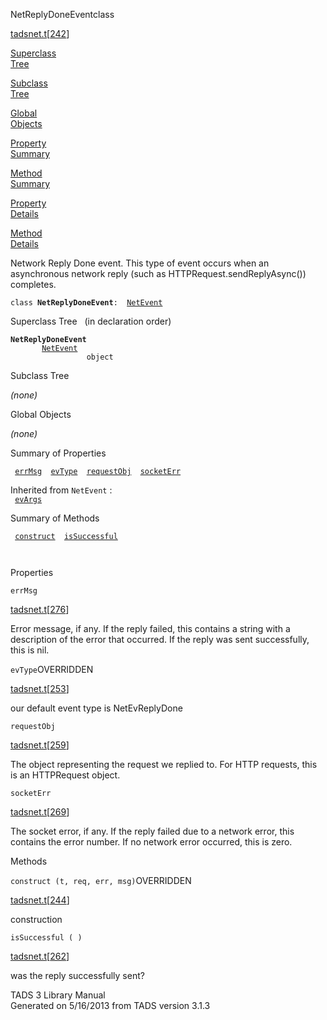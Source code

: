 ---
---
<span class="title">NetReplyDoneEvent</span><span class="type">class</span>

[tadsnet.t](../file/tadsnet.t.html)\[[242](../source/tadsnet.t.html#242)\]

[Superclass  
Tree](#_SuperClassTree_)

[Subclass  
Tree](#_SubClassTree_)

[Global  
Objects](#_ObjectSummary_)

[Property  
Summary](#_PropSummary_)

[Method  
Summary](#_MethodSummary_)

[Property  
Details](#_Properties_)

[Method  
Details](#_Methods_)

<div class="fdesc">

Network Reply Done event. This type of event occurs when an asynchronous
network reply (such as HTTPRequest.sendReplyAsync()) completes.

`class `**`NetReplyDoneEvent`**` :   `[`NetEvent`](../object/NetEvent.html)

</div>

<span id="_SuperClassTree_"></span>

<div class="mjhd">

<span class="hdln">Superclass Tree</span>   (in declaration order)

</div>

**`NetReplyDoneEvent`**  
`         `[`NetEvent`](../object/NetEvent.html)  
`                 object`  
<span id="_SubClassTree_"></span>

<div class="mjhd">

<span class="hdln">Subclass Tree</span>  

</div>

*(none)* <span id="_ObjectSummary_"></span>

<div class="mjhd">

<span class="hdln">Global Objects</span>  

</div>

*(none)* <span id="_PropSummary_"></span>

<div class="mjhd">

<span class="hdln">Summary of Properties</span>  

</div>

` `[`errMsg`](#errMsg)`  `[`evType`](#evType)`  `[`requestObj`](#requestObj)`  `[`socketErr`](#socketErr)`  `

Inherited from `NetEvent` :  
` `[`evArgs`](../object/NetEvent.html#evArgs)`  `

<span id="_MethodSummary_"></span>

<div class="mjhd">

<span class="hdln">Summary of Methods</span>  

</div>

` `[`construct`](#construct)`  `[`isSuccessful`](#isSuccessful)`  `

` `

<span id="_Properties_"></span>

<div class="mjhd">

<span class="hdln">Properties</span>  

</div>

<span id="errMsg"></span>

`errMsg`

[tadsnet.t](../file/tadsnet.t.html)\[[276](../source/tadsnet.t.html#276)\]

<div class="desc">

Error message, if any. If the reply failed, this contains a string with
a description of the error that occurred. If the reply was sent
successfully, this is nil.

</div>

<span id="evType"></span>

`evType`<span class="rem">OVERRIDDEN</span>

[tadsnet.t](../file/tadsnet.t.html)\[[253](../source/tadsnet.t.html#253)\]

<div class="desc">

our default event type is NetEvReplyDone

</div>

<span id="requestObj"></span>

`requestObj`

[tadsnet.t](../file/tadsnet.t.html)\[[259](../source/tadsnet.t.html#259)\]

<div class="desc">

The object representing the request we replied to. For HTTP requests,
this is an HTTPRequest object.

</div>

<span id="socketErr"></span>

`socketErr`

[tadsnet.t](../file/tadsnet.t.html)\[[269](../source/tadsnet.t.html#269)\]

<div class="desc">

The socket error, if any. If the reply failed due to a network error,
this contains the error number. If no network error occurred, this is
zero.

</div>

<span id="_Methods_"></span>

<div class="mjhd">

<span class="hdln">Methods</span>  

</div>

<span id="construct"></span>

`construct (t, req, err, msg)`<span class="rem">OVERRIDDEN</span>

[tadsnet.t](../file/tadsnet.t.html)\[[244](../source/tadsnet.t.html#244)\]

<div class="desc">

construction

</div>

<span id="isSuccessful"></span>

`isSuccessful ( )`

[tadsnet.t](../file/tadsnet.t.html)\[[262](../source/tadsnet.t.html#262)\]

<div class="desc">

was the reply successfully sent?

</div>

<div class="ftr">

TADS 3 Library Manual  
Generated on 5/16/2013 from TADS version 3.1.3

</div>
